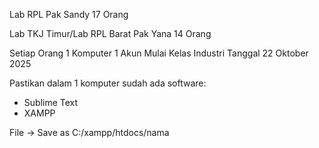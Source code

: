 Lab RPL
Pak Sandy
17 Orang

Lab TKJ Timur/Lab RPL Barat
Pak Yana
14 Orang

Setiap Orang 1 Komputer 1 Akun
Mulai Kelas Industri Tanggal 22 Oktober 2025 

Pastikan dalam 1 komputer sudah ada software:
* Sublime Text
* XAMPP

File -> Save as
C:/xampp/htdocs/nama